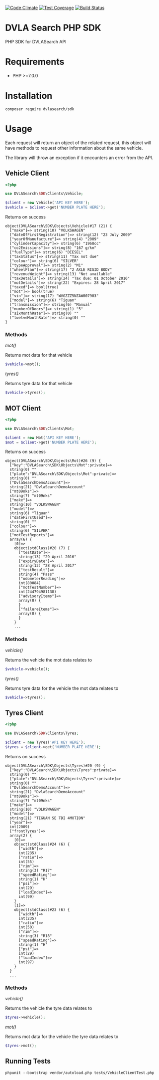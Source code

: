 [![Code Climate](https://codeclimate.com/github/connorjburton/dvla-search/badges/gpa.svg)](https://codeclimate.com/github/connorjburton/dvla-search)
[![Test Coverage](https://codeclimate.com/github/connorjburton/dvla-search/badges/coverage.svg)](https://codeclimate.com/github/connorjburton/dvla-search/coverage)
[![Build Status](https://travis-ci.org/connorjburton/dvla-search.svg?branch=master)](https://travis-ci.org/connorjburton/dvla-search)

# DVLA Search PHP SDK
PHP SDK for DVLASearch API

# Requirements

* PHP >=7.0.0

# Installation

`composer require dvlasearch/sdk`

# Usage

Each request will return an object of the related request, this object will have methods to request other information about the same vehicle.

The library will throw an exception if it encounters an error from the API.

## Vehicle Client

```php
<?php

use DVLASearch\SDK\Clients\Vehicle;

$client = new Vehicle('API KEY HERE');
$vehicle = $client->get('NUMBER PLATE HERE');
```

Returns on success

```
object(DVLASearch\SDK\Objects\Vehicle)#17 (21) {
  ["make"]=> string(10) "VOLKSWAGEN"
  ["dateOfFirstRegistration"]=> string(12) "23 July 2009"
  ["yearOfManufacture"]=> string(4) "2009"
  ["cylinderCapacity"]=> string(6) "1968cc"
  ["co2Emissions"]=> string(8) "167 g/km"
  ["fuelType"]=> string(6) "DIESEL"
  ["taxStatus"]=> string(11) "Tax not due"
  ["colour"]=> string(6) "SILVER"
  ["typeApproval"]=> string(2) "M1"
  ["wheelPlan"]=> string(17) "2 AXLE RIGID BODY"
  ["revenueWeight"]=> string(13) "Not available"
  ["taxDetails"]=> string(24) "Tax due: 01 October 2016"
  ["motDetails"]=> string(22) "Expires: 28 April 2017"
  ["taxed"]=> bool(true)
  ["mot"]=> bool(true)
  ["vin"]=> string(17) "WVGZZZ5NZAW007903"
  ["model"]=> string(6) "Tiguan"
  ["transmission"]=> string(6) "Manual"
  ["numberOfDoors"]=> string(1) "5"
  ["sixMonthRate"]=> string(0) ""
  ["twelveMonthRate"]=> string(0) ""
}
```

### Methods

_mot()_

Returns mot data for that vehicle

```php
$vehicle->mot();
```

_tyres()_

Returns tyre data for that vehicle

```php
$vehicle->tyres();
```

## MOT Client

```php
<?php

use DVLASearch\SDK\Clients\Mot;

$client = new Mot('API KEY HERE');
$mot = $client->get('NUMBER PLATE HERE');
```

Returns on success

```
object(DVLASearch\SDK\Objects\Mot)#26 (9) {
  ["key":"DVLASearch\SDK\Objects\Mot":private]=>
  string(0) ""
  ["plate":"DVLASearch\SDK\Objects\Mot":private]=>
  string(0) ""
  ["DvlaSearchDemoAccount"]=>
  string(21) "DvlaSearchDemoAccount"
  ["mt09nks"]=>
  string(7) "mt09nks"
  ["make"]=>
  string(10) "VOLKSWAGEN"
  ["model"]=>
  string(6) "Tiguan"
  ["dateFirstUsed"]=>
  string(0) ""
  ["colour"]=>
  string(6) "SILVER"
  ["motTestReports"]=>
  array(6) {
    [0]=>
    object(stdClass)#20 (7) {
      ["testDate"]=>
      string(13) "29 April 2016"
      ["expiryDate"]=>
      string(13) "28 April 2017"
      ["testResult"]=>
      string(4) "Pass"
      ["odometerReading"]=>
      int(80084)
      ["motTestNumber"]=>
      int(244794981138)
      ["advisoryItems"]=>
      array(0) {
      }
      ["failureItems"]=>
      array(0) {
      }
    }
    ...
```

### Methods

_vehicle()_

Returns the vehicle the mot data relates to

```php
$vehicle->vehicle();
```

_tyres()_

Returns tyre data for the vehicle the mot data relates to

```php
$vehicle->tyres();
```

## Tyres Client

```php
<?php

use DVLASearch\SDK\Clients\Tyres;

$client = new Tyres('API KEY HERE');
$tyres = $client->get('NUMBER PLATE HERE');
```

Returns on success

```
object(DVLASearch\SDK\Objects\Tyres)#20 (9) {
  ["key":"DVLASearch\SDK\Objects\Tyres":private]=>
  string(0) ""
  ["plate":"DVLASearch\SDK\Objects\Tyres":private]=>
  string(0) ""
  ["DvlaSearchDemoAccount"]=>
  string(21) "DvlaSearchDemoAccount"
  ["mt09nks"]=>
  string(7) "mt09nks"
  ["make"]=>
  string(10) "VOLKSWAGEN"
  ["model"]=>
  string(21) "TIGUAN SE TDI 4MOTION"
  ["year"]=>
  int(2009)
  ["frontTyres"]=>
  array(2) {
    [0]=>
    object(stdClass)#24 (6) {
      ["width"]=>
      int(235)
      ["ratio"]=>
      int(55)
      ["rim"]=>
      string(3) "R17"
      ["speedRating"]=>
      string(1) "H"
      ["psi"]=>
      int(29)
      ["loadIndex"]=>
      int(99)
    }
    [1]=>
    object(stdClass)#23 (6) {
      ["width"]=>
      int(235)
      ["ratio"]=>
      int(50)
      ["rim"]=>
      string(3) "R18"
      ["speedRating"]=>
      string(1) "H"
      ["psi"]=>
      int(29)
      ["loadIndex"]=>
      int(97)
    }
  }
  ...
```

### Methods

_vehicle()_

Returns the vehicle the tyre data relates to

```php
$tyres->vehicle();
```

_mot()_

Returns mot data for the vehicle the tyre data relates to

```php
$tyres->mot();
```

## Running Tests

`phpunit --bootstrap vendor/autoload.php tests/VehicleClientTest.php`
